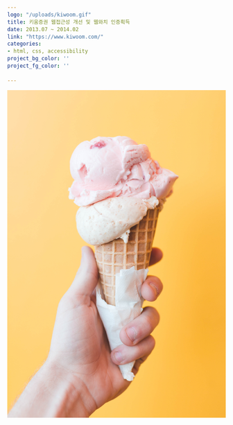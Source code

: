 ```yaml
---
logo: "/uploads/kiwoom.gif"
title: 키움증권 웹접근성 개선 및 웹와치 인증획득
date: 2013.07 ~ 2014.02
link: "https://www.kiwoom.com/"
categories:
- html, css, accessibility
project_bg_color: ''
project_fg_color: ''

---
```

![](/uploads/5.jpg)